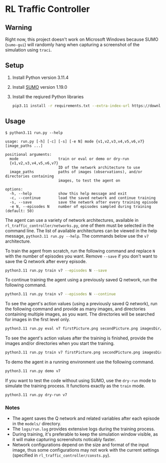 # RL Traffic Controller

## Warning

Right now, this project doesn't work on Microsoft Windows because SUMO (`sumo-gui`) will randomly hang when
capturing a screenshot of the simulation using `traci`.

## Setup

1. Install Python version 3.11.4
2. Install [SUMO](https://eclipse.dev/sumo/) version 1.19.0
3. Install the reqiured Python libraries

   ```bash
   pip3.11 install -r requirements.txt --extra-index-url https://download.pytorch.org/whl/cpu
   ```

## Usage

```text
$ python3.11 run.py --help

usage: run.py [-h] [-c] [-s] [-e N] mode {v1,v2,v3,v4,v5,v6,v7} [image_paths ...]

positional arguments:
  mode                  train or eval or demo or dry-run
  {v1,v2,v3,v4,v5,v6,v7}
                        ID of the network architecture to use
  image_paths           paths of images (observations), and/or directories containing
                        images, to test the agent on

options:
  -h, --help            show this help message and exit
  -c, --continue        load the saved network and continue training
  -s, --save            save the network after every training episode
  -e N, --episodes N    number of episodes sampled during training (default: 50)
```

The agent can use a variety of network architectures, available in `rl_traffic_controller/networks.py`, one of them must be selected in the command line. The list of available architectures can be viewed in the help message, `python3.11 run.py --help`. The commands below use the `v7` architecture.

To train the agent from scratch, run the following command and replace `N` with the number of episodes you want. Remove `--save` if you don't want to save the Q network after every episode.

```bash
python3.11 run.py train v7 --episodes N --save
```

To continue training the agent using a previously saved Q network, run the following command.

```bash
python3.11 run.py train v7 --episodes N --continue
```

To see the agent's action values (using a previously saved Q network), run the following command and provide as many images, and directories containing multiple images, as you want. The directories will be searched for images in the first level only.

```bash
python3.11 run.py eval v7 firstPicture.png secondPicture.png imagesDir/ ...
```

To see the agent's action values after the training is finished, provide the images and/or directories when you start the training.

```bash
python3.11 run.py train v7 firstPicture.png secondPicture.png imagesDir/ ... --episodes N
```

To demo the agent in a running environment use the following command.

```bash
python3.11 run.py demo v7
```

If you want to test the code without using SUMO, use the `dry-run` mode to simulate the training process. It functions exactly as the `train` mode.

```bash
python3.11 run.py dry-run v7
```

### Notes

- The agent saves the Q network and related variables after each episode in the `models/` directory.
- The `logs/run.log` provides extensive logs during the training process.
- During training, it's preferable to keep the simulation window visible, as it will make capturing screenshots noticably faster.
- Network configurations depend on the size and format of the input image, thus some configurations may not work with the current settings (specified in `rl_traffic_controller/consts.py`).
